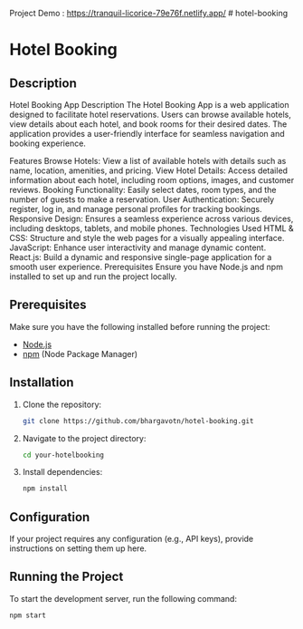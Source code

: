Project Demo : https://tranquil-licorice-79e76f.netlify.app/ # hotel-booking
# Hotel Booking

## Description

Hotel Booking App
Description
The Hotel Booking App is a web application designed to facilitate hotel reservations. Users can browse available hotels, view details about each hotel, and book rooms for their desired dates. The application provides a user-friendly interface for seamless navigation and booking experience.

Features
Browse Hotels: View a list of available hotels with details such as name, location, amenities, and pricing.
View Hotel Details: Access detailed information about each hotel, including room options, images, and customer reviews.
Booking Functionality: Easily select dates, room types, and the number of guests to make a reservation.
User Authentication: Securely register, log in, and manage personal profiles for tracking bookings.
Responsive Design: Ensures a seamless experience across various devices, including desktops, tablets, and mobile phones.
Technologies Used
HTML & CSS: Structure and style the web pages for a visually appealing interface.
JavaScript: Enhance user interactivity and manage dynamic content.
React.js: Build a dynamic and responsive single-page application for a smooth user experience.
Prerequisites
Ensure you have Node.js and npm installed to set up and run the project locally.

## Prerequisites

Make sure you have the following installed before running the project:

- [Node.js](https://nodejs.org/)
- [npm](https://www.npmjs.com/) (Node Package Manager)

## Installation

1. Clone the repository:

    ```bash
    git clone https://github.com/bhargavotn/hotel-booking.git
    ```

2. Navigate to the project directory:

    ```bash
    cd your-hotelbooking
    ```

3. Install dependencies:

    ```bash
    npm install
    ```

## Configuration

If your project requires any configuration (e.g., API keys), provide instructions on setting them up here.

## Running the Project

To start the development server, run the following command:

```bash
npm start
